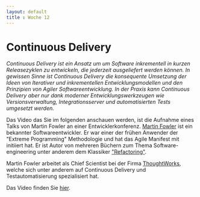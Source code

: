 ```yaml
---
layout: default
title : Woche 12
---
```

# Continuous Delivery

*Continuous Delivery ist ein Ansatz um um Software inkrementell in kurzen Releasezyklen zu entwickeln, die jederzeit ausgeliefert werden können. In gewissen Sinne ist Continuous Delivery die konsequente Umsetzung der Ideen von Iterativer und inkrementellen Entwicklungsmodellen und den Prinzipien von Agiler Softwareentwicklung. In der Praxis kann Continuous Delivery aber nur dank moderner Entwicklungswerkzeugen wie Versionsverwaltung, Integrationsserver und automatisierten Tests umgesetzt werden.*

Das Video das Sie im folgenden anschauen werden, ist die Aufnahme eines Talks von Martin Fowler an einer Entwicklerkonferenz. [Martin Fowler](https://en.wikipedia.org/wiki/Martin_Fowler) ist ein bekannter Softwareentwickler. Er war einer der frühen Anwender der "Extreme Programming" Methodologie und hat das Agile Manifest mit initiiert hat. Er ist Autor von mehreren Büchern zum Thema Software-engineering unter anderem dem Klassiker ["Refactoring"](https://martinfowler.com/books/refactoring.html).

Martin Fowler arbeitet als Chief Scientist bei der Firma [ThoughtWorks](https://www.thoughtworks.com/about-us), welche sich unter anderem auf Continuous Delivery und Testautomatisierung spezialisiert hat.

Das Video finden Sie [hier](https://www.youtube.com/watch?v=aoMfbgF2D_4).